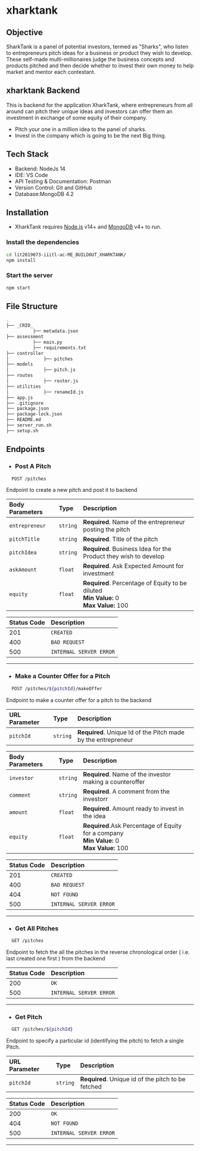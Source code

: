 # xharktank

## Objective
SharkTank is a panel of potential investors, termed as "Sharks", who listen to entrepreneurs pitch ideas for a business or product they wish to develop. These self-made multi-millionaires judge the business concepts and products pitched and then decide whether to invest their own money to help market and mentor each contestant.

## xharktank Backend
This is backend for the application XharkTank, where entrepreneurs from all around can pitch their unique ideas and investors can offer them an investment in exchange of some equity of their company.
- Pitch your one in a million idea to the panel of sharks.
- Invest in the company which is going to be the next Big thing.


## Tech Stack
- Backend: NodeJs 14
- IDE: VS Code
- API Testing & Documentation: Postman
- Version Control: Git and GitHub
- Database:MongoDB 4.2

## Installation

* XharkTank requires [Node.js](https://nodejs.org/) v14+ and [MongoDB](https://www.mongodb.com) v4+ to run.

### Install the dependencies
```sh
cd lit2019073-iiitl-ac-ME_BUILDOUT_XHARKTANK/
npm install

```
### Start the server
```sh
npm start
```
## File Structure
```sh
.
├── _CRIO_
	      ├── metadata.json
├── assessment
	      ├── main.py
	      ├── requirements.txt
├── controller 
│             ├── pitches
├── models                        
│             ├── pitch.js
├── routes                        
│             ├── router.js
├── utilities                       
│             ├── renameId.js
├── app.js
├── .gitignore
├── package.json
├── package-lock.json
├── README.md
├── server_run.sh
├── setup.sh
```
## Endpoints
- ### Post A Pitch

```sh
  POST /pitches
```
Endpoint to create a new pitch and post it to backend

| Body Parameters | Type     | Description                                                                                      |
| :-------------- | :------- | :----------------------------------------------------------------------------------------------- |
| `entrepreneur`  | `string` | **Required**. Name of the entrepreneur posting the pitch                                   |
| `pitchTitle`    | `string` | **Required**. Title of the pitch                                    |
| `pitchIdea`     | `string` | **Required**. Business Idea for the Product they wish to develop                                               |
| `askAmount`     | `float`  | **Required**. Ask Expected Amount for investment                     |
| `equity`        | `float`  | **Required**. Percentage of Equity to be diluted <br> **Min Value:** 0 <br> **Max Value:** 100 |

| Status Code | Description |
| :--- | :--- |
| 201 | `CREATED` |
| 400 | `BAD REQUEST` |
| 500 | `INTERNAL SERVER ERROR` |
---

- ### Make a Counter Offer for a Pitch

```sh
  POST /pitches/${pitchId}/makeOffer
```
Endpoint to make a counter offer for a pitch to the backend

| URL Parameter | Type     | Description                                                              |
| :------------ | :------- | :----------------------------------------------------------------------- |
| `pitchId`     | `string` | **Required**. Unique Id of the Pitch made by the entrepreneur |

| Body Parameters | Type     | Description                                                                                        |
| :-------------- | :------- | :------------------------------------------------------------------------------------------------- |
| `investor`      | `string` | **Required**. Name of the investor making a counteroffer                                |
| `comment`       | `string` | **Required**. A comment from the investorr         |
| `amount`        | `float`  | **Required**. Amount ready to invest in the idea                       |
| `equity`        | `float`  | **Required**.Ask Percentage of Equity for a company <br> **Min Value:** 0 <br> **Max Value:** 100 |

| Status Code | Description |
| :--- | :--- |
| 201 | `CREATED` |
| 400 | `BAD REQUEST` |
| 404 | `NOT FOUND` |
| 500 | `INTERNAL SERVER ERROR` |
---

- ### Get All Pitches

```sh
  GET /pitches
```
Endpoint to fetch the all the pitches in the reverse chronological order ( i.e. last created one first ) from the backend

| Status Code | Description |
| :--- | :--- |
| 200 | `OK` |
| 500 | `INTERNAL SERVER ERROR` |
---

- ### Get Pitch

```sh
  GET /pitches/${pitchId}
```

Endpoint to specify a particular id (identifying the pitch) to fetch a single Pitch.

| URL Parameter | Type     | Description                                        |
| :------------ | :------- | :------------------------------------------------- |
| `pitchId`     | `string` | **Required**. Unique id of the pitch to be fetched |

| Status Code | Description |
| :--- | :--- |
| 200 | `OK` |
| 404 | `NOT FOUND` |
| 500 | `INTERNAL SERVER ERROR` |
---

